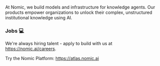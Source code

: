 At Nomic, we build models and infrastructure for knowledge agents. Our products empower organizations to unlock their complex, unstructured institutional knowledge using AI.


### Jobs :computer:
We're always hiring talent - apply to build with us at https://nomic.ai/careers.

Try the Nomic Platform: https://atlas.nomic.ai
